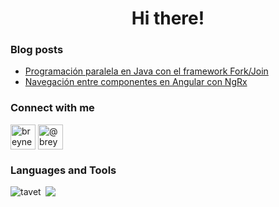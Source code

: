 <h1 align="center">Hi there!</h1>

### Blog posts
<!-- BLOG-POST-LIST:START -->
- [Programación paralela en Java con el framework Fork/Join](https://medium.com/@breyner_/programaci%C3%B3n-paralela-en-java-con-el-framework-fork-join-f8e86db9bfc8?source=rss-f8e5e415dd5a------2)
- [Navegación entre componentes en Angular con NgRx](https://medium.com/@breyner_/navegaci%C3%B3n-entre-componentes-en-angular-con-ngrx-449dbb752db2?source=rss-f8e5e415dd5a------2)
<!-- BLOG-POST-LIST:END -->

<h3 align="left">Connect with me</h3>
<p align="left">
<a href="https://linkedin.com/in/breyner-rojas" target="blank"><img align="center" src="https://www.vectorlogo.zone/logos/linkedin/linkedin-tile.svg" alt="breyner-rojas" height="40" width="40" /></a>
<a href="https://medium.com/@breyner_" target="blank"><img align="center" src="https://www.vectorlogo.zone/logos/medium/medium-tile.svg" alt="@breyner_" height="40" width="40" /></a>
</p>

<h3 align="left">Languages and Tools</h3>

<p><img align="left" src="https://github-readme-stats.vercel.app/api/top-langs?username=tavet&title_color=ffffff&icon_color=34abeb&text_color=daf7dc&bg_color=151515" alt="tavet" /></p>
<p>&nbsp;<img src="https://github-readme-stats.vercel.app/api?username=tavet&show_icons=true&title_color=ffffff&icon_color=34abeb&text_color=daf7dc&bg_color=151515"/></p>